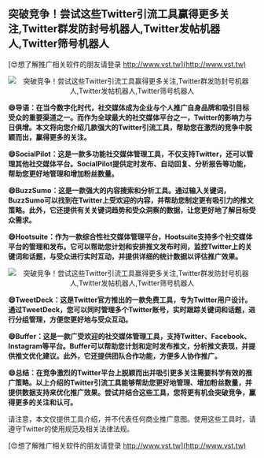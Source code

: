 ## **突破竞争！尝试这些Twitter引流工具赢得更多关注,Twitter群发防封号机器人,Twitter发帖机器人,Twitter筛号机器人**

[😍想了解推广相关软件的朋友请登录 http://www.vst.tw](http://www.vst.tw)

 <center><img src="https://vst.tw/MP4/tuiguang/png/6.png" alt="突破竞争！尝试这些Twitter引流工具赢得更多关注,Twitter群发防封号机器人,Twitter发帖机器人,Twitter筛号机器人"></center>

**😄导语：在当今数字化时代，社交媒体成为企业与个人推广自身品牌和吸引目标受众的重要渠道之一。而作为全球最大的社交媒体平台之一，Twitter的影响力与日俱增。本文将向您介绍几款强大的Twitter引流工具，帮助您在激烈的竞争中脱颖而出，赢得更多的关注。**

**😄SocialPilot：这是一款多功能社交媒体管理工具，不仅支持Twitter，还可以管理其他社交媒体平台。SocialPilot提供定时发布、自动回复、分析报告等功能，帮助您更好地管理和增加粉丝数量。**

**😄BuzzSumo：这是一款强大的内容搜索和分析工具。通过输入关键词，BuzzSumo可以找到在Twitter上受欢迎的内容，并帮助您制定更有吸引力的推文策略。此外，它还提供有关关键词趋势和受众洞察的数据，让您更好地了解目标受众需求。**

**😄Hootsuite：作为一款综合性社交媒体管理平台，Hootsuite支持多个社交媒体平台的管理和发布。它可以帮助您计划和安排推文发布时间，监控Twitter上的关键词和话题，与受众进行实时互动，并提供详细的统计数据以评估推广效果。**

 <center><img src="https://vst.tw/MP4/tuiguang/png/0.png" alt="突破竞争！尝试这些Twitter引流工具赢得更多关注,Twitter群发防封号机器人,Twitter发帖机器人,Twitter筛号机器人"></center>

**😄TweetDeck：这是Twitter官方推出的一款免费工具，专为Twitter用户设计。通过TweetDeck，您可以同时管理多个Twitter账号，实时跟踪关键词和话题，进行分组管理，方便您更好地与受众互动。**

**😄Buffer：这是一款广受欢迎的社交媒体管理工具，支持Twitter、Facebook、Instagram等平台。Buffer可以帮助您计划和定时发布推文，分析推文表现，并提供推文优化建议。此外，它还提供团队合作功能，方便多人协作推广。**

**😄总结：在竞争激烈的Twitter平台上脱颖而出并吸引更多关注需要科学有效的推广策略。以上介绍的Twitter引流工具能够帮助您更好地管理、增加粉丝数量，并提供数据支持来优化推广效果。尝试并结合这些工具，您将更有机会突破竞争，赢得更多的关注和认可。**

请注意，本文仅提供工具介绍，并不代表任何商业推广意图。使用这些工具时，请遵守Twitter的使用规范及相关法律法规。

[😍想了解推广相关软件的朋友请登录 http://www.vst.tw](http://www.vst.tw)




